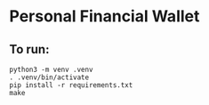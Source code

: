 
# Personal Financial Wallet

## To run:

```
python3 -m venv .venv
. .venv/bin/activate
pip install -r requirements.txt
make
```

